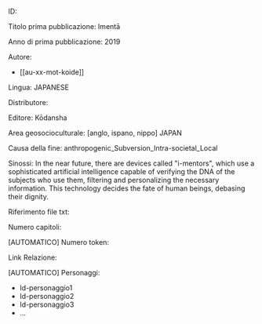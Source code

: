 ID:

Titolo prima pubblicazione: Imentā

Anno di prima pubblicazione: 2019

Autore:
  - [[au-xx-mot-koide]]

Lingua: JAPANESE

Distributore: 

Editore: Kōdansha

Area geosocioculturale: [anglo, ispano, nippo] JAPAN

Causa della fine: anthropogenic_Subversion_Intra-societal_Local 

Sinossi: In the near future, there are devices called "i-mentors", which use a sophisticated artificial intelligence capable of verifying the DNA of the subjects who use them, filtering and personalizing the necessary information. This technology decides the fate of human beings, debasing their dignity.

Riferimento file txt:

Numero capitoli:

[AUTOMATICO] Numero token:

Link Relazione:

[AUTOMATICO] Personaggi:
  - Id-personaggio1
  - Id-personaggio2
  - Id-personaggio3
  - ...